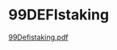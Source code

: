 # 99DEFIstaking

[99Defistaking.pdf](https://github.com/Block-Audit-Report/99DEFIstaking/files/7785546/99Defistaking.pdf)
